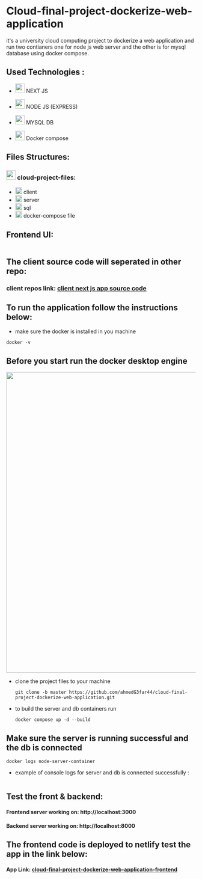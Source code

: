 # Cloud-final-project-dockerize-web-application
  <p>it's a university cloud computing project to dockerize a web application and run two contianers one for node js web server and the other is for mysql database using docker compose.</p>

## Used Technologies :

- <img src="https://cdn.worldvectorlogo.com/logos/next-js.svg" width="25" height="25"/>   NEXT JS
  
- <img src="https://static-00.iconduck.com/assets.00/node-js-icon-1817x2048-g8tzf91e.png" width="25" height="25"/>   NODE JS (EXPRESS)

- <img src="https://cdn.worldvectorlogo.com/logos/mysql-4.svg" width="25" height="25"/>    MYSQL DB
 
- <img src="https://cdn.worldvectorlogo.com/logos/docker-4.svg" width="25" height="25"/>        Docker compose

  

## Files Structures:
### <img src="https://www.iconpacks.net/icons/4/free-icon-blue-open-folder-11570.png" width="25" height="25"/>  cloud-project-files:
  
  - <img src="https://www.iconpacks.net/icons/4/free-icon-blue-open-folder-11570.png" width="18" height="18"/>  client 
  - <img src="https://www.iconpacks.net/icons/4/free-icon-blue-open-folder-11570.png" width="18" height="18"/>  server 
  - <img src="https://www.iconpacks.net/icons/4/free-icon-blue-open-folder-11570.png" width="18" height="18"/>  sql 
  - <img src="https://cdn.worldvectorlogo.com/logos/docker-4.svg" width="18" height="18"/>  docker-compose file 
    
## Frontend UI:

<img src="https://github.com/ahmedG3far44/cloud-final-project-dockerize-web-application/assets/96004565/4f6ca355-c24d-464e-9318-c2a062fe2c70" alt="" />

## The client source code will seperated in other repo:

### client repos link: [client next js app source code ](https://github.com/ahmedG3far44/next-app-client)

## To run the application follow the instructions below:

- make sure the docker is installed in you machine
  
```
docker -v
```

  
## Before you start run the docker desktop engine
  
  <img src="https://github.com/ahmedG3far44/cloud-final-project-dockerize-web-application/assets/96004565/9387fcdb-6851-4859-8b5c-231db5febbf9" width="800" alt="" />

- clone the project files to your machine

  ```
  git clone -b master https://github.com/ahmedG3far44/cloud-final-project-dockerize-web-application.git
  ```

- to build the server and db containers run

  ```
  docker compose up -d --build
  ```

## Make sure the server is running successful and the db is connected

  ```
  docker logs node-server-container
  ```

- example of console logs for server and db is connected successfully :
  
    <img src="https://github.com/ahmedG3far44/cloud-final-project-dockerize-web-application/assets/96004565/b0a1e0fa-9980-4c1f-a3a4-ce0c8e7aaf22" alt="" />

    
## Test the front & backend:

  #### Frontend server working on: http://localhost:3000
  #### Backend server working on: http://localhost:8000

## The frontend code is deployed to netlify test the app in the link below:
#### App Link: [cloud-final-project-dockerize-web-application-frontend](https://662fbdfa93c41f3750af1e46--docker-cloud-app.netlify.app/)
